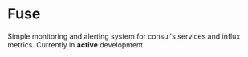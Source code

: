 # Fuse
Simple monitoring and alerting system for consul's services and influx metrics.
Currently in **active** development.
